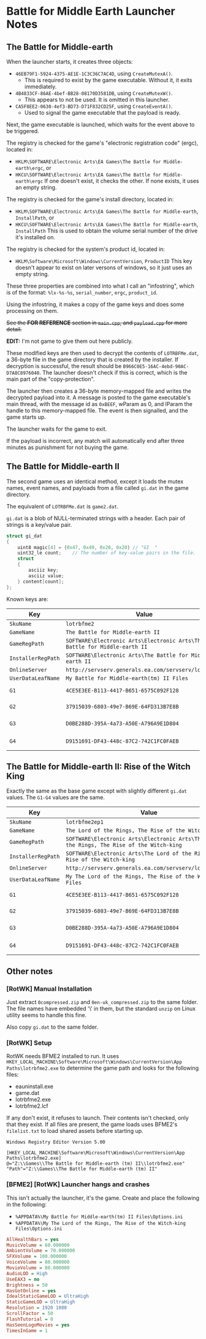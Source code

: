 # Battle for Middle Earth Launcher Notes

## The Battle for Middle-earth
When the launcher starts, it creates three objects:
- `46EB79F1-5924-4375-AE1E-1C3C36C7AC4D`, using `CreateMutexA()`.
  - This is required to exist by the game executable. Without it, it exits immediately.
- `4B4833CF-86AE-4bef-BB28-08170D3581DB`, using `CreateMutexW()`.
  - This appears to not be used. It is omitted in this launcher.
- `CA5F8EE2-0630-4ef3-BD73-D71F832CD25F`, using `CreateEventA()`.
  - Used to signal the game executable that the payload is ready.

Next, the game executable is launched, which waits for the event above to be triggered.

The registry is checked for the game's "electronic registration code" (ergc), located in:
- `HKLM\SOFTWARE\Electronic Arts\EA Games\The Battle for Middle-earth\ergc`, or
- `HKCU\SOFTWARE\Electronic Arts\EA Games\The Battle for Middle-earth\ergc`
If one doesn't exist, it checks the other. If none exists, it uses an empty string.

The registry is checked for the game's install directory, located in:
- `HKLM\SOFTWARE\Electronic Arts\EA Games\The Battle for Middle-earth`, `InstallPath`, or
- `HKCU\SOFTWARE\Electronic Arts\EA Games\The Battle for Middle-earth`, `InstallPath`
This is used to obtain the volume serial number of the drive it's installed on.

The registry is checked for the system's product id, located in:
- `HKLM\Software\Microsoft\Windows\CurrentVersion`, `ProductID`
This key doesn't appear to exist on later versons of windows, so it just uses an empty string.

These three properties are combined into what I call an "infostring", which is of the format:
`%lx-%s-%s`, `serial_number`, `ergc`, `product_id`.

Using the infostring, it makes a copy of the game keys and does some processing on them.

~~See the **FOR REFERENCE** section in `main.cpp`, and `payload.cpp` for more detail.~~

**EDIT:** I'm not game to give them out here publicly.

These modified keys are then used to decrypt the contents of `LOTRBFMe.dat`, a 36-byte file in
the game directory that is created by the installer. If decryption is successful, the result should
be `B966C0E5-16AC-4ebd-90AC-D7A8C8976040`. The launcher doesn't check if this is correct, which is
the main part of the "copy-protection".

The launcher then creates a 36-byte memory-mapped file and writes the decrypted payload into it.
A message is posted to the game executable's main thread, with the message id as `0xBEEF`, wParam as 0,
and lParam the handle to this memory-mapped file.
The event is then signalled, and the game starts up.

The launcher waits for the game to exit.

If the payload is incorrect, any match will automatically end after three minutes as punishment
for not buying the game.

## The Battle for Middle-earth II
The second game uses an identical method, except it loads the mutex names, event names, and
payloads from a file called `gi.dat` in the game directory.

The equivalent of `LOTRBFMe.dat` is `game2.dat`.

`gi.dat` is a blob of NULL-terminated strings with a header. Each pair of strings is a key/value pair.
```c
struct gi_dat
{
    uint8 magic[4] = {0x47, 0x49, 0x20, 0x20} // "GI  "
    uint32_le count;	// The number of key-value pairs in the file.
    struct
    {
        asciiz key;
        asciiz value;
    } content[count];
};
```

Known keys are:

| Key | Value | Description |
| --- | ----- | ---- |
| `SkuName` | `lotrbfme2` |
| `GameName` | `The Battle for Middle-earth II` |
| `GameRegPath` | `SOFTWARE\Electronic Arts\Electronic Arts\The Battle for Middle-earth II` |
| `InstallerRegPath` | `SOFTWARE\Electronic Arts\The Battle for Middle-earth II` |
| `OnlineServer` | `http://servserv.generals.ea.com/servserv/lotrbfme2` |
| `UserDataLeafName` | `My Battle for Middle-earth(tm) II Files` |
| `G1` | `4CE5E3EE-B113-4417-B651-6575C092F128` | `CreateMutexA()` mutex name. |
| `G2` | `37915039-6803-49e7-B69E-64FD313B7E8B` | `CreateMutexW()` mutex name. |
| `G3` | `D0BE288D-395A-4a73-A50E-A796A9E1D804` | The event name. |
| `G4` | `D9151691-DF43-448c-87C2-742C1FC0FAEB` | The expected payload.


## The Battle for Middle-earth II: Rise of the Witch King

Exactly the same as the base game except with slightly different `gi.dat` values.
The `G1-G4` values are the same.

| Key | Value | Description |
| --- | ----- | ---- |
| `SkuName` | `lotrbfme2ep1` |
| `GameName` | `The Lord of the Rings, The Rise of the Witch-king` |
| `GameRegPath` | `SOFTWARE\Electronic Arts\Electronic Arts\The Lord of the Rings, The Rise of the Witch-king` |
| `InstallerRegPath` | `SOFTWARE\Electronic Arts\The Lord of the Rings, The Rise of the Witch-king` |
| `OnlineServer` | `http://servserv.generals.ea.com/servserv/lotrbfme2ep1` |
| `UserDataLeafName` | `My The Lord of the Rings, The Rise of the Witch-king Files` |
| `G1` | `4CE5E3EE-B113-4417-B651-6575C092F128` | `CreateMutexA()` mutex name. |
| `G2` | `37915039-6803-49e7-B69E-64FD313B7E8B` | `CreateMutexW()` mutex name. |
| `G3` | `D0BE288D-395A-4a73-A50E-A796A9E1D804` | The event name. |
| `G4` | `D9151691-DF43-448c-87C2-742C1FC0FAEB` | The expected payload.


## Other notes

### [RotWK] Manual Installation
Just extract `0compressed.zip` and `0en-uk_compressed.zip` to the same folder.
The file names have embedded '\\' in them, but the standard `unzip` on Linux utility seems to handle this fine.

Also copy `gi.dat` to the same folder.

### [RotWK] Setup
RotWK needs BFME2 installed to run. It uses `HKEY_LOCAL_MACHINE\Software\Microsoft\Windows\CurrentVersion\App Paths\lotrbfme2.exe`
to determine the game path and looks for the following files:
* eauninstall.exe
* game.dat
* lotrbfme2.exe
* lotrbfme2.lcf

If any don't exist, it refuses to launch. Their contents isn't checked, only that they exist.
If all files are present, the game loads uses BFME2's `filelist.txt` to load shared assets
before starting up.

```
Windows Registry Editor Version 5.00

[HKEY_LOCAL_MACHINE\Software\Microsoft\Windows\CurrentVersion\App Paths\lotrbfme2.exe]
@="Z:\\Games\\The Battle for Middle-earth (tm) II\\lotrbfme2.exe"
"Path"="Z:\\Games\\The Battle for Middle-earth (tm) II"
```

### [BFME2] [RotWK] Launcher hangs and crashes

This isn't actually the launcher, it's the game.
Create and place the following in the following:
* `%APPDATA%\My Battle for Middle-earth(tm) II Files\Options.ini`
* `%APPDATA%\My The Lord of the Rings, The Rise of the Witch-king Files\Options.ini`


```ini
AllHealthBars = yes
MusicVolume = 60.000000
AmbientVolume = 70.000000
SFXVolume = 100.000000
VoiceVolume = 80.000000
MovieVolume = 80.000000
AudioLOD = High
UseEAX3 = no
Brightness = 50
HasGotOnline = yes
IdealStaticGameLOD = UltraHigh
StaticGameLOD = UltraHigh
Resolution = 1920 1080
ScrollFactor = 50
FlashTutorial = 0
HasSeenLogoMovies = yes
TimesInGame = 1
```
